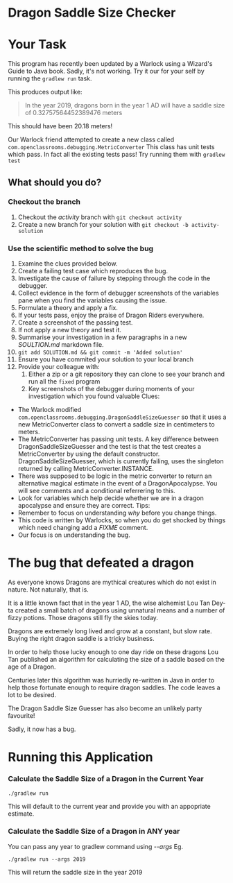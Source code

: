 # Dragon Saddle Size Checker

# Your Task
This program has recently been updated by a Warlock using a Wizard's Guide to Java book.
Sadly, it's not working. Try it our for your self by running the `gradlew run` task.

This produces output like:

> In the year 2019, dragons born in the year 1 AD will have a saddle size of 0.32757564452389476 meters

This should have been 20.18 meters!

Our Warlock friend attempted to create a new class called `com.openclassrooms.debugging.MetricConverter`
This class has unit tests which pass. In fact all the existing tests pass!
Try running them with `gradlew test`

## What should you do?

### Checkout the branch
1. Checkout the *activity* branch with ``git checkout activity``
1. Create a new branch for your solution with `git checkout -b activity-solution`

### Use the scientific method to solve the bug
1. Examine the clues provided below.
1. Create a failing test case which reproduces the bug.
1. Investigate the cause of failure by stepping through the code in the debugger.
1. Collect evidence in the form of debugger screenshots of the variables pane when you find 
the variables causing the issue.
1. Formulate a theory and apply a fix.
1. If your tests pass, enjoy the praise of Dragon Riders everywhere.
1. Create a screenshot of the passing test.
1. If not apply a new theory and test it.
1. Summarise your investigation in a few paragraphs in a new *SOULTION.md* markdown file.
1. `git add SOLUTION.md && git commit -m 'Added solution'`
1. Ensure you have commited your solution to your local branch
1. Provide your colleague with:
   1. Either a zip or a git repository they can clone to see your branch and run all the `fixed` program
   1. Key screenshots of the debugger during moments of your investigation which you found valuable
Clues:
* The Warlock modified `com.openclassrooms.debugging.DragonSaddleSizeGuesser` so that it uses a new MetricConverter
class to convert a saddle size in centimeters to meters.
* The MetricConverter has passing unit tests. A key difference between DragonSaddleSizeGuesser and the test is that
the test creates a MetricConverter by using the default constructor. DragonSaddleSizeGuesser, which is currently
failing, uses the singleton returned by calling MetricConverter.INSTANCE.
* There was supposed to be logic in the metric converter to return an alternative magical estimate in the event of a 
DragonApocalypse. You will see comments and a conditional referrering to this.
* Look for variables which help decide whether we are in a dragon apocalypse and ensure they are correct.
Tips:
* Remember to focus on understanding *why* before you change things.
* This code is written by Warlocks, so when you do get shocked by things which need changing add a *FIXME* comment.
* Our focus is on understanding the bug.



# The bug that defeated a dragon
As everyone knows Dragons are mythical creatures which do not exist
in nature. Not naturally, that is. 

It is a little known fact that in the year 1 AD, the wise
alchemist Lou Tan Dey-ta created a small batch
of dragons using unnatural means and a number of fizzy potions.
Those dragons still fly the skies today.

Dragons are extremely long lived and grow at a constant, but slow rate. 
Buying the right dragon saddle is a tricky business.

In order to help those lucky enough to one day ride on these dragons
Lou Tan published an algorithm for calculating the size of a saddle based
on the age of a Dragon. 

Centuries later this algorithm was hurriedly re-written in Java in
order to help those fortunate enough to require dragon saddles. The code leaves
a lot to be desired.


The Dragon Saddle Size Guesser has also become an unlikely party favourite!

Sadly, it now has a bug.

# Running this Application

### Calculate the Saddle Size of a Dragon in the Current Year

`./gradlew run`

This will default to the current year and provide you with an appopriate estimate.

### Calculate the Saddle Size of a Dragon in ANY year

You can pass any year to gradlew command using *--args <yyyymmdd>* 
Eg.

`./gradlew run --args 2019` 


This will return the saddle size in the year 2019
